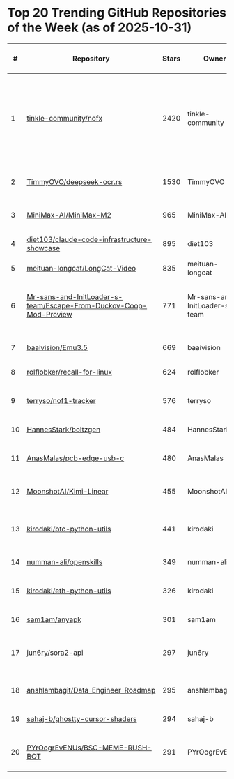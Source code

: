 # Top 20 Trending GitHub Repositories of the Week (as of 2025-10-31)

| # | Repository | Stars | Owner | Avatar | Description | Topics | URL | Created At | Updated At | Pushed At | Git URL | SSH URL | Clone URL | SVN URL | Homepage | Size | Language | Forks Count | Open Issues Count | Default Branch | License |
|---|------------|-------|-------|--------|-------------|--------|-----|------------|------------|-----------|---------|---------|-----------|---------|----------|------|----------|--------------|-------------------|----------------|---------|
| 1 | [tinkle-community/nofx](https://github.com/tinkle-community/nofx) | 2420 | tinkle-community | ![tinkle-community's avatar](https://avatars.githubusercontent.com/u/240652709?v=4) | Multi-exchange AI trading platform (Binance/Hyperliquid/Aster) with multi-AI competition(deepseek/qwen/claude), self-evolution, and real-time dashboard | ai-trading, aster, cryptocurrency, deepseek, futures-trading, hyperliquid, llm, llm-trading, nof1ai, qwen, trading-bot | [https://github.com/tinkle-community/nofx](https://github.com/tinkle-community/nofx) | 2025-10-28T07:17:53Z | 2025-10-31T08:29:38Z | 2025-10-31T07:58:04Z | git://github.com/tinkle-community/nofx.git | git@github.com:tinkle-community/nofx.git | https://github.com/tinkle-community/nofx.git | https://github.com/tinkle-community/nofx | https://x.com/nofx_ai | 36423 | Go | 662 | 42 | main | No license |
| 2 | [TimmyOVO/deepseek-ocr.rs](https://github.com/TimmyOVO/deepseek-ocr.rs) | 1530 | TimmyOVO | ![TimmyOVO's avatar](https://avatars.githubusercontent.com/u/47740511?v=4) | Rust implementation of DeepSeek-OCR with OpenAI-compatible server & CLI No Python environment needed - just download and run. | candle, ocr, ocr-recognition, openai, rust | [https://github.com/TimmyOVO/deepseek-ocr.rs](https://github.com/TimmyOVO/deepseek-ocr.rs) | 2025-10-25T13:42:10Z | 2025-10-31T08:29:39Z | 2025-10-31T04:26:50Z | git://github.com/TimmyOVO/deepseek-ocr.rs.git | git@github.com:TimmyOVO/deepseek-ocr.rs.git | https://github.com/TimmyOVO/deepseek-ocr.rs.git | https://github.com/TimmyOVO/deepseek-ocr.rs | No homepage | 864 | Rust | 114 | 16 | master | Apache License 2.0 |
| 3 | [MiniMax-AI/MiniMax-M2](https://github.com/MiniMax-AI/MiniMax-M2) | 965 | MiniMax-AI | ![MiniMax-AI's avatar](https://avatars.githubusercontent.com/u/194880281?v=4) | MiniMax-M2, a model built for Max coding & agentic workflows. | large-language-models, llm | [https://github.com/MiniMax-AI/MiniMax-M2](https://github.com/MiniMax-AI/MiniMax-M2) | 2025-10-25T21:28:29Z | 2025-10-31T08:14:27Z | 2025-10-29T15:54:54Z | git://github.com/MiniMax-AI/MiniMax-M2.git | git@github.com:MiniMax-AI/MiniMax-M2.git | https://github.com/MiniMax-AI/MiniMax-M2.git | https://github.com/MiniMax-AI/MiniMax-M2 | https://www.minimax.io/ | 1203 | No language specified | 63 | 14 | main | MIT License |
| 4 | [diet103/claude-code-infrastructure-showcase](https://github.com/diet103/claude-code-infrastructure-showcase) | 895 | diet103 | ![diet103's avatar](https://avatars.githubusercontent.com/u/215228613?v=4) | Examples of my Claude Code infrastructure with skill auto-activation, hooks, and agents | No topics | [https://github.com/diet103/claude-code-infrastructure-showcase](https://github.com/diet103/claude-code-infrastructure-showcase) | 2025-10-30T03:12:16Z | 2025-10-31T08:29:30Z | 2025-10-31T01:41:31Z | git://github.com/diet103/claude-code-infrastructure-showcase.git | git@github.com:diet103/claude-code-infrastructure-showcase.git | https://github.com/diet103/claude-code-infrastructure-showcase.git | https://github.com/diet103/claude-code-infrastructure-showcase | No homepage | 214 | Shell | 140 | 1 | main | MIT License |
| 5 | [meituan-longcat/LongCat-Video](https://github.com/meituan-longcat/LongCat-Video) | 835 | meituan-longcat | ![meituan-longcat's avatar](https://avatars.githubusercontent.com/u/229435942?v=4) | No description | No topics | [https://github.com/meituan-longcat/LongCat-Video](https://github.com/meituan-longcat/LongCat-Video) | 2025-10-25T06:49:49Z | 2025-10-31T08:24:33Z | 2025-10-29T03:22:38Z | git://github.com/meituan-longcat/LongCat-Video.git | git@github.com:meituan-longcat/LongCat-Video.git | https://github.com/meituan-longcat/LongCat-Video.git | https://github.com/meituan-longcat/LongCat-Video | No homepage | 1300747 | Python | 56 | 17 | main | MIT License |
| 6 | [Mr-sans-and-InitLoader-s-team/Escape-From-Duckov-Coop-Mod-Preview](https://github.com/Mr-sans-and-InitLoader-s-team/Escape-From-Duckov-Coop-Mod-Preview) | 771 | Mr-sans-and-InitLoader-s-team | ![Mr-sans-and-InitLoader-s-team's avatar](https://avatars.githubusercontent.com/u/240609560?v=4) | No description | No topics | [https://github.com/Mr-sans-and-InitLoader-s-team/Escape-From-Duckov-Coop-Mod-Preview](https://github.com/Mr-sans-and-InitLoader-s-team/Escape-From-Duckov-Coop-Mod-Preview) | 2025-10-28T01:40:36Z | 2025-10-31T08:12:00Z | 2025-10-30T15:10:38Z | git://github.com/Mr-sans-and-InitLoader-s-team/Escape-From-Duckov-Coop-Mod-Preview.git | git@github.com:Mr-sans-and-InitLoader-s-team/Escape-From-Duckov-Coop-Mod-Preview.git | https://github.com/Mr-sans-and-InitLoader-s-team/Escape-From-Duckov-Coop-Mod-Preview.git | https://github.com/Mr-sans-and-InitLoader-s-team/Escape-From-Duckov-Coop-Mod-Preview | No homepage | 2895 | C# | 89 | 18 | master | GNU Affero General Public License v3.0 |
| 7 | [baaivision/Emu3.5](https://github.com/baaivision/Emu3.5) | 669 | baaivision | ![baaivision's avatar](https://avatars.githubusercontent.com/u/118160626?v=4) | Native Multimodal Models are World Learners | No topics | [https://github.com/baaivision/Emu3.5](https://github.com/baaivision/Emu3.5) | 2025-10-29T13:40:19Z | 2025-10-31T08:22:37Z | 2025-10-31T08:18:35Z | git://github.com/baaivision/Emu3.5.git | git@github.com:baaivision/Emu3.5.git | https://github.com/baaivision/Emu3.5.git | https://github.com/baaivision/Emu3.5 | No homepage | 10267 | Python | 13 | 4 | main | Apache License 2.0 |
| 8 | [rolflobker/recall-for-linux](https://github.com/rolflobker/recall-for-linux) | 624 | rolflobker | ![rolflobker's avatar](https://avatars.githubusercontent.com/u/904530?v=4) | Bring Microsoft Recall to Linux! | No topics | [https://github.com/rolflobker/recall-for-linux](https://github.com/rolflobker/recall-for-linux) | 2025-10-26T12:49:48Z | 2025-10-31T08:20:21Z | 2025-10-28T20:04:10Z | git://github.com/rolflobker/recall-for-linux.git | git@github.com:rolflobker/recall-for-linux.git | https://github.com/rolflobker/recall-for-linux.git | https://github.com/rolflobker/recall-for-linux | No homepage | 38 | Shell | 14 | 43 | main | Other |
| 9 | [terryso/nof1-tracker](https://github.com/terryso/nof1-tracker) | 576 | terryso | ![terryso's avatar](https://avatars.githubusercontent.com/u/106784?v=4) | A command-line tool for tracking nof1.ai AI Agent trading signals and automatically executing Binance futures trades | nof1 | [https://github.com/terryso/nof1-tracker](https://github.com/terryso/nof1-tracker) | 2025-10-24T10:05:19Z | 2025-10-31T08:22:29Z | 2025-10-31T03:42:34Z | git://github.com/terryso/nof1-tracker.git | git@github.com:terryso/nof1-tracker.git | https://github.com/terryso/nof1-tracker.git | https://github.com/terryso/nof1-tracker | https://nof1-tracker-dashboard.onrender.com/ | 291 | TypeScript | 177 | 24 | master | MIT License |
| 10 | [HannesStark/boltzgen](https://github.com/HannesStark/boltzgen) | 484 | HannesStark | ![HannesStark's avatar](https://avatars.githubusercontent.com/u/32128654?v=4) | No description | No topics | [https://github.com/HannesStark/boltzgen](https://github.com/HannesStark/boltzgen) | 2025-10-26T20:21:55Z | 2025-10-31T07:41:05Z | 2025-10-31T00:31:30Z | git://github.com/HannesStark/boltzgen.git | git@github.com:HannesStark/boltzgen.git | https://github.com/HannesStark/boltzgen.git | https://github.com/HannesStark/boltzgen | No homepage | 10914 | Jupyter Notebook | 58 | 13 | main | MIT License |
| 11 | [AnasMalas/pcb-edge-usb-c](https://github.com/AnasMalas/pcb-edge-usb-c) | 480 | AnasMalas | ![AnasMalas's avatar](https://avatars.githubusercontent.com/u/94518900?v=4) | Use your PCB itself as a USB C connector! Including 10,14, and 24 Pin versions | No topics | [https://github.com/AnasMalas/pcb-edge-usb-c](https://github.com/AnasMalas/pcb-edge-usb-c) | 2025-10-25T07:48:57Z | 2025-10-31T06:12:01Z | 2025-10-29T02:52:19Z | git://github.com/AnasMalas/pcb-edge-usb-c.git | git@github.com:AnasMalas/pcb-edge-usb-c.git | https://github.com/AnasMalas/pcb-edge-usb-c.git | https://github.com/AnasMalas/pcb-edge-usb-c | No homepage | 80960 | No language specified | 23 | 1 | main | Creative Commons Zero v1.0 Universal |
| 12 | [MoonshotAI/Kimi-Linear](https://github.com/MoonshotAI/Kimi-Linear) | 455 | MoonshotAI | ![MoonshotAI's avatar](https://avatars.githubusercontent.com/u/129152888?v=4) | No description | No topics | [https://github.com/MoonshotAI/Kimi-Linear](https://github.com/MoonshotAI/Kimi-Linear) | 2025-10-29T18:18:03Z | 2025-10-31T08:27:16Z | 2025-10-31T07:05:25Z | git://github.com/MoonshotAI/Kimi-Linear.git | git@github.com:MoonshotAI/Kimi-Linear.git | https://github.com/MoonshotAI/Kimi-Linear.git | https://github.com/MoonshotAI/Kimi-Linear | No homepage | 1874 | No language specified | 9 | 3 | master | MIT License |
| 13 | [kirodaki/btc-python-utils](https://github.com/kirodaki/btc-python-utils) | 441 | kirodaki | ![kirodaki's avatar](https://avatars.githubusercontent.com/u/108832567?v=4) | Bitcoin utilities and protocol library for interacting with the network | bitcoin, bitcoin-utils, crypto, cryptocurrency, learning | [https://github.com/kirodaki/btc-python-utils](https://github.com/kirodaki/btc-python-utils) | 2025-10-26T17:40:39Z | 2025-10-28T13:30:18Z | 2025-10-27T15:30:38Z | git://github.com/kirodaki/btc-python-utils.git | git@github.com:kirodaki/btc-python-utils.git | https://github.com/kirodaki/btc-python-utils.git | https://github.com/kirodaki/btc-python-utils | No homepage | 72 | Python | 201 | 0 | main | MIT License |
| 14 | [numman-ali/openskills](https://github.com/numman-ali/openskills) | 349 | numman-ali | ![numman-ali's avatar](https://avatars.githubusercontent.com/u/35879093?v=4) | Universal skills loader for AI coding agents - npm i -g openskills | No topics | [https://github.com/numman-ali/openskills](https://github.com/numman-ali/openskills) | 2025-10-26T19:43:54Z | 2025-10-31T07:42:53Z | 2025-10-27T20:12:26Z | git://github.com/numman-ali/openskills.git | git@github.com:numman-ali/openskills.git | https://github.com/numman-ali/openskills.git | https://github.com/numman-ali/openskills | No homepage | 167 | TypeScript | 23 | 0 | main | Other |
| 15 | [kirodaki/eth-python-utils](https://github.com/kirodaki/eth-python-utils) | 326 | kirodaki | ![kirodaki's avatar](https://avatars.githubusercontent.com/u/108832567?v=4) | Ethereum utilities and protocol library for interacting with the network | cryptocurrency, eth-utils, ethereum, utility-library | [https://github.com/kirodaki/eth-python-utils](https://github.com/kirodaki/eth-python-utils) | 2025-10-27T14:51:26Z | 2025-10-29T09:13:57Z | 2025-10-27T15:36:13Z | git://github.com/kirodaki/eth-python-utils.git | git@github.com:kirodaki/eth-python-utils.git | https://github.com/kirodaki/eth-python-utils.git | https://github.com/kirodaki/eth-python-utils | No homepage | 70 | Python | 191 | 0 | main | MIT License |
| 16 | [sam1am/anyapk](https://github.com/sam1am/anyapk) | 301 | sam1am | ![sam1am's avatar](https://avatars.githubusercontent.com/u/127555?v=4) | Install any apk on the device you own.  | No topics | [https://github.com/sam1am/anyapk](https://github.com/sam1am/anyapk) | 2025-10-24T19:23:52Z | 2025-10-31T06:36:23Z | 2025-10-27T00:10:42Z | git://github.com/sam1am/anyapk.git | git@github.com:sam1am/anyapk.git | https://github.com/sam1am/anyapk.git | https://github.com/sam1am/anyapk | No homepage | 1678 | Kotlin | 6 | 6 | main | No license |
| 17 | [jun6ry/sora2-api](https://github.com/jun6ry/sora2-api) | 297 | jun6ry | ![jun6ry's avatar](https://avatars.githubusercontent.com/u/61596500?v=4) | A tool for generating videos using the Sora 2 API. | artificial-intelligence, python-tools, sora, sora-ai, sora-api, sora2 | [https://github.com/jun6ry/sora2-api](https://github.com/jun6ry/sora2-api) | 2025-10-29T09:29:16Z | 2025-10-31T07:55:06Z | 2025-10-29T15:42:20Z | git://github.com/jun6ry/sora2-api.git | git@github.com:jun6ry/sora2-api.git | https://github.com/jun6ry/sora2-api.git | https://github.com/jun6ry/sora2-api | No homepage | 43 | Python | 98 | 0 | main | MIT License |
| 18 | [anshlambagit/Data_Engineer_Roadmap](https://github.com/anshlambagit/Data_Engineer_Roadmap) | 295 | anshlambagit | ![anshlambagit's avatar](https://avatars.githubusercontent.com/u/187516785?v=4) | No description | No topics | [https://github.com/anshlambagit/Data_Engineer_Roadmap](https://github.com/anshlambagit/Data_Engineer_Roadmap) | 2025-10-25T10:13:32Z | 2025-10-31T06:46:53Z | 2025-10-26T14:48:37Z | git://github.com/anshlambagit/Data_Engineer_Roadmap.git | git@github.com:anshlambagit/Data_Engineer_Roadmap.git | https://github.com/anshlambagit/Data_Engineer_Roadmap.git | https://github.com/anshlambagit/Data_Engineer_Roadmap | No homepage | 22 | No language specified | 183 | 0 | main | No license |
| 19 | [sahaj-b/ghostty-cursor-shaders](https://github.com/sahaj-b/ghostty-cursor-shaders) | 294 | sahaj-b | ![sahaj-b's avatar](https://avatars.githubusercontent.com/u/94101577?v=4) | My custom cursor shaders for ghostty (trails and ripple/pulse effects) | No topics | [https://github.com/sahaj-b/ghostty-cursor-shaders](https://github.com/sahaj-b/ghostty-cursor-shaders) | 2025-10-27T12:32:20Z | 2025-10-31T08:01:43Z | 2025-10-30T03:53:55Z | git://github.com/sahaj-b/ghostty-cursor-shaders.git | git@github.com:sahaj-b/ghostty-cursor-shaders.git | https://github.com/sahaj-b/ghostty-cursor-shaders.git | https://github.com/sahaj-b/ghostty-cursor-shaders | No homepage | 46 | GLSL | 0 | 0 | main | No license |
| 20 | [PYrOogrEvENUs/BSC-MEME-RUSH-BOT](https://github.com/PYrOogrEvENUs/BSC-MEME-RUSH-BOT) | 291 | PYrOogrEvENUs | ![PYrOogrEvENUs's avatar](https://avatars.githubusercontent.com/u/239988710?v=4) | EVM Sniper Bot v4.31 is a sniping bot for local trading of BNB and Meme Rush tokens on Binance Smart Chain. | binance, bsc, evm, meme, rush, sandwich | [https://github.com/PYrOogrEvENUs/BSC-MEME-RUSH-BOT](https://github.com/PYrOogrEvENUs/BSC-MEME-RUSH-BOT) | 2025-10-24T15:28:18Z | 2025-10-31T03:17:54Z | 2025-10-31T03:17:51Z | git://github.com/PYrOogrEvENUs/BSC-MEME-RUSH-BOT.git | git@github.com:PYrOogrEvENUs/BSC-MEME-RUSH-BOT.git | https://github.com/PYrOogrEvENUs/BSC-MEME-RUSH-BOT.git | https://github.com/PYrOogrEvENUs/BSC-MEME-RUSH-BOT | No homepage | 794 | Python | 182 | 0 | main | MIT License |